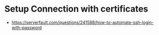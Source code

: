 # Setup Connection with certificates

* https://serverfault.com/questions/241588/how-to-automate-ssh-login-with-password

